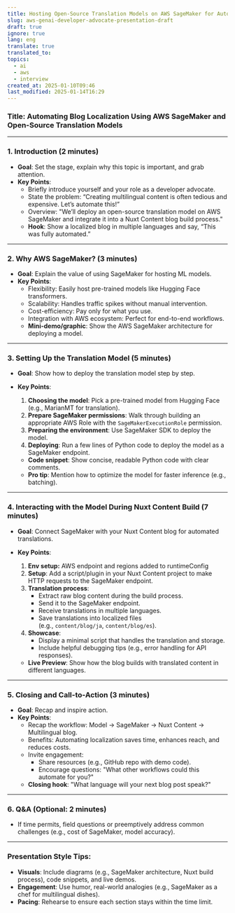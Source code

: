 ```yaml
---
title: Hosting Open-Source Translation Models on AWS SageMaker for Automated Blog Localization
slug: aws-genai-developer-advocate-presentation-draft
draft: true
ignore: true
lang: eng
translate: true
translated_to: 
topics:
  - ai
  - aws
  - interview
created_at: 2025-01-10T09:46
last_modified: 2025-01-14T16:29
---
```


### **Title**: Automating Blog Localization Using AWS SageMaker and Open-Source Translation Models

---

### **1. Introduction (2 minutes)**

- **Goal**: Set the stage, explain why this topic is important, and grab attention.
- **Key Points**:
    - Briefly introduce yourself and your role as a developer advocate.
    - State the problem: “Creating multilingual content is often tedious and expensive. Let’s automate this!”
    - Overview: "We’ll deploy an open-source translation model on AWS SageMaker and integrate it into a Nuxt Content blog build process."
    - **Hook**: Show a localized blog in multiple languages and say, “This was fully automated.”

---

### **2. Why AWS SageMaker? (3 minutes)**

- **Goal**: Explain the value of using SageMaker for hosting ML models.
- **Key Points**:
    - Flexibility: Easily host pre-trained models like Hugging Face transformers.
    - Scalability: Handles traffic spikes without manual intervention.
    - Cost-efficiency: Pay only for what you use.
    - Integration with AWS ecosystem: Perfect for end-to-end workflows.
    - **Mini-demo/graphic**: Show the AWS SageMaker architecture for deploying a model.

---

### **3. Setting Up the Translation Model (5 minutes)**

- **Goal**: Show how to deploy the translation model step by step.
- **Key Points**:
    
    1. **Choosing the model**: Pick a pre-trained model from Hugging Face (e.g., MarianMT for translation).
    2. **Prepare SageMaker permissions**: Walk through building an appropriate AWS Role with the `SageMakerExecutionRole` permission.
    3. **Preparing the environment**: Use SageMaker SDK to deploy the model.
    4. **Deploying**: Run a few lines of Python code to deploy the model as a SageMaker endpoint.
    
    - **Code snippet**: Show concise, readable Python code with clear comments.
    - **Pro tip**: Mention how to optimize the model for faster inference (e.g., batching).

---

### **4. Interacting with the Model During Nuxt Content Build (7 minutes)**

- **Goal**: Connect SageMaker with your Nuxt Content blog for automated translations.
- **Key Points**:
    
    1. **Env setup:** AWS endpoint and regions added to runtimeConfig
    2. **Setup**: Add a script/plugin in your Nuxt Content project to make HTTP requests to the SageMaker endpoint.
    3. **Translation process**:
        - Extract raw blog content during the build process.
        - Send it to the SageMaker endpoint.
        - Receive translations in multiple languages.
        - Save translations into localized files (e.g., `content/blog/ja`, `content/blog/es`).
    4. **Showcase**:
        - Display a minimal script that handles the translation and storage.
        - Include helpful debugging tips (e.g., error handling for API responses).
    
    - **Live Preview**: Show how the blog builds with translated content in different languages.

---

### **5. Closing and Call-to-Action (3 minutes)**

- **Goal**: Recap and inspire action.
- **Key Points**:
    - Recap the workflow: Model → SageMaker → Nuxt Content → Multilingual blog.
    - Benefits: Automating localization saves time, enhances reach, and reduces costs.
    - Invite engagement:
        - Share resources (e.g., GitHub repo with demo code).
        - Encourage questions: "What other workflows could this automate for you?"
    - **Closing hook**: "What language will your next blog post speak?"

---

### **6. Q&A (Optional: 2 minutes)**

- If time permits, field questions or preemptively address common challenges (e.g., cost of SageMaker, model accuracy).

---

### **Presentation Style Tips**:

- **Visuals**: Include diagrams (e.g., SageMaker architecture, Nuxt build process), code snippets, and live demos.
- **Engagement**: Use humor, real-world analogies (e.g., SageMaker as a chef for multilingual dishes).
- **Pacing**: Rehearse to ensure each section stays within the time limit.